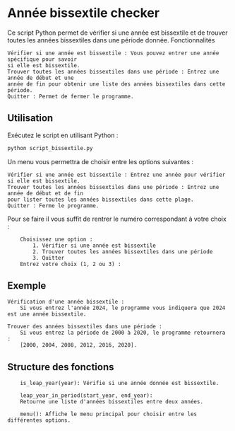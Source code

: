 
# Année bissextile checker

Ce script Python permet de vérifier si une année est bissextile et de trouver toutes les années bissextiles dans une période donnée.
Fonctionnalités
```
Vérifier si une année est bissextile : Vous pouvez entrer une année spécifique pour savoir 
si elle est bissextile.
Trouver toutes les années bissextiles dans une période : Entrez une année de début et une 
année de fin pour obtenir une liste des années bissextiles dans cette période.
Quitter : Permet de fermer le programme.
```
## Utilisation

Exécutez le script en utilisant Python :
```bash
python script_bissextile.py
```
Un menu vous permettra de choisir entre les options suivantes :

```
Vérifier si une année est bissextile : Entrez une année pour vérifier si elle est bissextile.
Trouver toutes les années bissextiles dans une période : Entrez une année de début et de fin 
pour lister toutes les années bissextiles dans cette plage.
Quitter : Ferme le programme.
```
Pour se faire il vous suffit de rentrer le numéro correspondant à votre choix : 
```
    Choisissez une option :
        1. Vérifier si une année est bissextile
        2. Trouver toutes les années bissextiles dans une période
        3. Quitter
    Entrez votre choix (1, 2 ou 3) : 
```
## Exemple
```
Vérification d'une année bissextile :
    Si vous entrez l'année 2024, le programme vous indiquera que 2024 est une année bissextile.
```
```
Trouver des années bissextiles dans une période :
    Si vous entrez la période de 2000 à 2020, le programme retournera : 
    [2000, 2004, 2008, 2012, 2016, 2020].
```
## Structure des fonctions
```
    is_leap_year(year): Vérifie si une année donnée est bissextile.
```
```
    leap_year_in_period(start_year, end_year): 
    Retourne une liste d'années bissextiles entre deux années.
```
```
    menu(): Affiche le menu principal pour choisir entre les différentes options.
```
